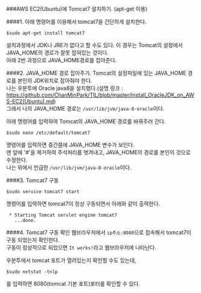 ###AWS EC2(Ubuntu)에 Tomcat7 설치하기. (apt-get 이용)  

####1. 아래 명령어를 이용해서 tomcat7을 간단하게 설치한다.  
```
$sudo apt-get install tomcat7
```

설치과정에서 JDK나 JRE가 없다고 할 수도 있다. 이 경우는 Tomcat의 설정에서 JAVA_HOME의 경로가 잘못 잡혀있는 것이다.  
아래 2번 과정으로 JAVA_HOME경로를 잡아준다.  

####2. JAVA_HOME 경로 잡아주기.
Tomcat의 설정파일에 있는 JAVA_HOME 경로를 본인의 JDK위치로 잡아줘야 한다.  
나는 우분투에 Oracle java8을 설치했다.(설명 링크 : https://github.com/ChanMinPark/TIL/blob/master/Install_OracleJDK_on_AWS-EC2(Ubuntu).md)  
그래서 나의 JAVA_HOME 경로는 ```/usr/lib/jvm/java-8-oracle```이다.  

아래 명령어를 입력하여 Tomcat의 JAVA_HOME 경로를 바꿔주러 간다.  
```
$sudo nano /etc/default/tomcat7
```

명령어를 입력하면 중간쯤에 JAVA_HOME 변수가 보인다.  
맨 앞에 '#'을 제거하여 주석처리를 벗겨내고, JAVA_HOME의 경로를 본인의 것으로 수정한다.  
나는 위에서 언급한 ```/usr/lib/jvm/java-8-oracle```이다.

####3. Tomcat7 구동
```
$sudo service tomcat7 start
```

명령어를 입력하면 tomcat7이 정상 구동되면서 아래와 같이 출력한다.  
```
 * Starting Tomcat servlet engine tomcat7
   ...done.
```

####4. Tomcat7 구동 확인
웹브라우저에서 ```ip주소:8080```으로 접속해서 tomcat7이 구동 되었는지 확인한다.  
구동이 정상적으로 되었으면 ```It works!```라고 웹브라우저에 나타난다.  

우분투에서 tomcat 포트가 열려있는지 확인할 수도 있는데,  
```
$sudo netstat -tnlp
```
를 입력하면 8080(tomcat 기본 포트)포터를 확인할 수 있다.  
